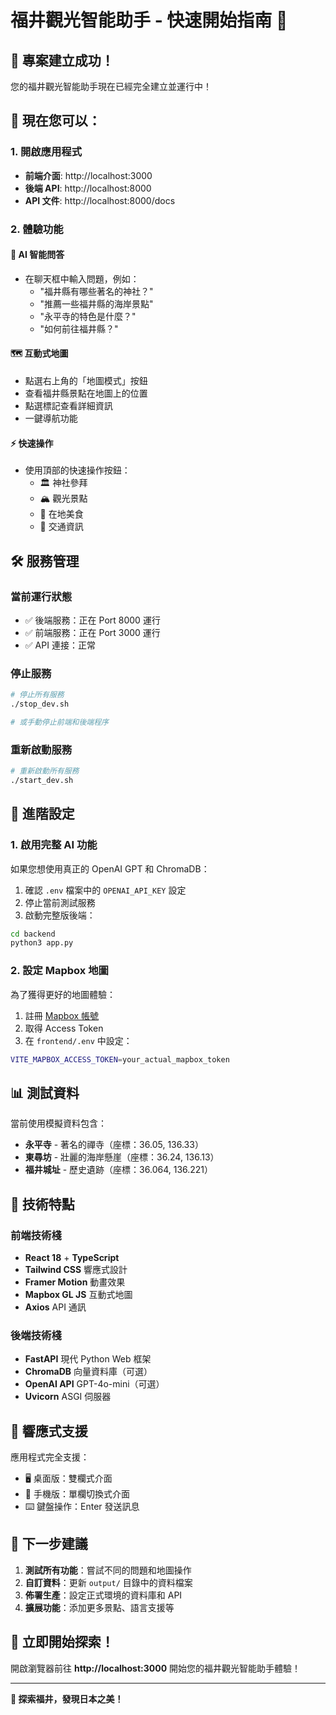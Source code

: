 # 福井觀光智能助手 - 快速開始指南 🏯

## 🎉 專案建立成功！

您的福井觀光智能助手現在已經完全建立並運行中！

## 📱 現在您可以：

### 1. 開啟應用程式
- **前端介面**: http://localhost:3000
- **後端 API**: http://localhost:8000
- **API 文件**: http://localhost:8000/docs

### 2. 體驗功能

#### 💬 AI 智能問答
- 在聊天框中輸入問題，例如：
  - "福井縣有哪些著名的神社？"
  - "推薦一些福井縣的海岸景點"
  - "永平寺的特色是什麼？"
  - "如何前往福井縣？"

#### 🗺️ 互動式地圖
- 點選右上角的「地圖模式」按鈕
- 查看福井縣景點在地圖上的位置
- 點選標記查看詳細資訊
- 一鍵導航功能

#### ⚡ 快速操作
- 使用頂部的快速操作按鈕：
  - 🏛️ 神社參拜
  - 🏔️ 觀光景點
  - 🍜 在地美食
  - 🚂 交通資訊

## 🛠️ 服務管理

### 當前運行狀態
- ✅ 後端服務：正在 Port 8000 運行
- ✅ 前端服務：正在 Port 3000 運行
- ✅ API 連接：正常

### 停止服務
```bash
# 停止所有服務
./stop_dev.sh

# 或手動停止前端和後端程序
```

### 重新啟動服務
```bash
# 重新啟動所有服務
./start_dev.sh
```

## 🔧 進階設定

### 1. 啟用完整 AI 功能
如果您想使用真正的 OpenAI GPT 和 ChromaDB：

1. 確認 `.env` 檔案中的 `OPENAI_API_KEY` 設定
2. 停止當前測試服務
3. 啟動完整版後端：
```bash
cd backend
python3 app.py
```

### 2. 設定 Mapbox 地圖
為了獲得更好的地圖體驗：

1. 註冊 [Mapbox 帳號](https://www.mapbox.com/)
2. 取得 Access Token
3. 在 `frontend/.env` 中設定：
```bash
VITE_MAPBOX_ACCESS_TOKEN=your_actual_mapbox_token
```

## 📊 測試資料

當前使用模擬資料包含：
- **永平寺** - 著名的禪寺（座標：36.05, 136.33）
- **東尋坊** - 壯麗的海岸懸崖（座標：36.24, 136.13）
- **福井城址** - 歷史遺跡（座標：36.064, 136.221）

## 🌟 技術特點

### 前端技術棧
- **React 18** + **TypeScript**
- **Tailwind CSS** 響應式設計
- **Framer Motion** 動畫效果
- **Mapbox GL JS** 互動式地圖
- **Axios** API 通訊

### 後端技術棧
- **FastAPI** 現代 Python Web 框架
- **ChromaDB** 向量資料庫（可選）
- **OpenAI API** GPT-4o-mini（可選）
- **Uvicorn** ASGI 伺服器

## 📱 響應式支援

應用程式完全支援：
- 🖥️ 桌面版：雙欄式介面
- 📱 手機版：單欄切換式介面
- ⌨️ 鍵盤操作：Enter 發送訊息

## 🎯 下一步建議

1. **測試所有功能**：嘗試不同的問題和地圖操作
2. **自訂資料**：更新 `output/` 目錄中的資料檔案
3. **佈署生產**：設定正式環境的資料庫和 API
4. **擴展功能**：添加更多景點、語言支援等

## 🚀 立即開始探索！

開啟瀏覽器前往 **http://localhost:3000** 開始您的福井觀光智能助手體驗！

---

**🏯 探索福井，發現日本之美！**
